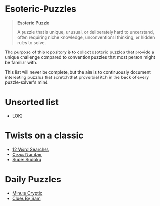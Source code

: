 # Esoteric-Puzzles

> **Esoteric Puzzle**
> 
> A puzzle that is unique, unusual, or deliberately hard to understand, often requiring niche knowledge, unconventional thinking, or hidden rules to solve.

The purpose of this repository is to collect esoteric puzzles that provide a unique challenge compared to convention puzzles that most person might be familiar with.

This list will never be complete, but the aim is to continuously document interesting puzzles that scratch that proverbial itch in the back of every puzzle-solver's mind.


# Unsorted list
- [LOK](https://draknek.itch.io/lok-digital))

# Twists on a classic
- [12 Word Searches](https://playcebo.itch.io/12-word-searches)
- [Cross Number](https://www.geocaching.com/geocache/GC56WYG)
- [Super Sudoku](https://www.reddit.com/r/tenwordsofwisdom/comments/4xckvp/our_local_twower_yessoan_fixed_carys_super_sudoku/)

# Daily Puzzles
- [Minute Cryptic](https://www.minutecryptic.com/)
- [Clues By Sam](https://cluesbysam.com)
